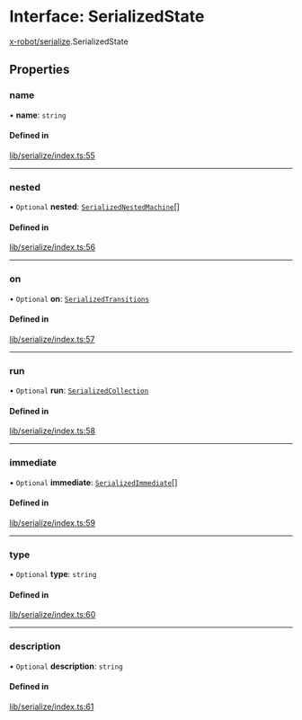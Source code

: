 # Interface: SerializedState

[x-robot/serialize](../modules/x_robot_serialize.md).SerializedState

## Properties

### name

• **name**: `string`

#### Defined in

[lib/serialize/index.ts:55](https://github.com/Masquerade-Circus/x-robot/blob/a0ed060/lib/serialize/index.ts#L55)

___

### nested

• `Optional` **nested**: [`SerializedNestedMachine`](x_robot_serialize.SerializedNestedMachine.md)[]

#### Defined in

[lib/serialize/index.ts:56](https://github.com/Masquerade-Circus/x-robot/blob/a0ed060/lib/serialize/index.ts#L56)

___

### on

• `Optional` **on**: [`SerializedTransitions`](x_robot_serialize.SerializedTransitions.md)

#### Defined in

[lib/serialize/index.ts:57](https://github.com/Masquerade-Circus/x-robot/blob/a0ed060/lib/serialize/index.ts#L57)

___

### run

• `Optional` **run**: [`SerializedCollection`](x_robot_serialize.SerializedCollection.md)

#### Defined in

[lib/serialize/index.ts:58](https://github.com/Masquerade-Circus/x-robot/blob/a0ed060/lib/serialize/index.ts#L58)

___

### immediate

• `Optional` **immediate**: [`SerializedImmediate`](x_robot_serialize.SerializedImmediate.md)[]

#### Defined in

[lib/serialize/index.ts:59](https://github.com/Masquerade-Circus/x-robot/blob/a0ed060/lib/serialize/index.ts#L59)

___

### type

• `Optional` **type**: `string`

#### Defined in

[lib/serialize/index.ts:60](https://github.com/Masquerade-Circus/x-robot/blob/a0ed060/lib/serialize/index.ts#L60)

___

### description

• `Optional` **description**: `string`

#### Defined in

[lib/serialize/index.ts:61](https://github.com/Masquerade-Circus/x-robot/blob/a0ed060/lib/serialize/index.ts#L61)
